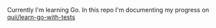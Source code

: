 Currently I'm learning Go. In this repo I'm documenting my progress on [quii/learn-go-with-tests](https://github.com/quii/learn-go-with-tests)